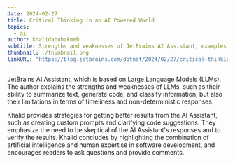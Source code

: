 ```yaml
---
date: 2024-02-27
title: Critical Thinking in an AI Powered World
topics:
  - ai
author: khalidabuhakmeh
subtitle: Strengths and weaknesses of JetBrains AI Assistant, examples of edge cases, and strategies to get better results.
thumbnail: ./thumbnail.png
linkURL: "https://blog.jetbrains.com/dotnet/2024/02/27/critical-thinking-in-an-ai-powered-world/"
---
```


JetBrains AI Assistant, which is based on Large Language Models (LLMs). The author explains the strengths and weaknesses of LLMs, such as their ability to summarize text, generate code, and classify information, but also their limitations in terms of timeliness and non-deterministic responses.

Khalid provides strategies for getting better results from the AI Assistant, such as creating custom prompts and clarifying code suggestions. They emphasize the need to be skeptical of the AI Assistant's responses and to verify the results. Khalid concludes by highlighting the combination of artificial intelligence and human expertise in software development, and encourages readers to ask questions and provide comments.
